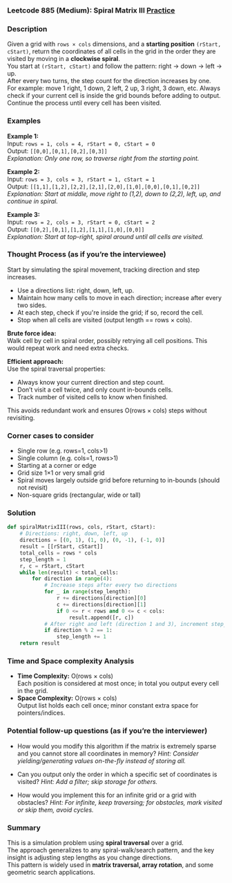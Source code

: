 ### Leetcode 885 (Medium): Spiral Matrix III [Practice](https://leetcode.com/problems/spiral-matrix-iii)

### Description  
Given a grid with `rows × cols` dimensions, and a **starting position** `(rStart, cStart)`, return the coordinates of all cells in the grid in the order they are visited by moving in a **clockwise spiral**.  
You start at `(rStart, cStart)` and follow the pattern: right → down → left → up.  
After every two turns, the step count for the direction increases by one.  
For example: move 1 right, 1 down, 2 left, 2 up, 3 right, 3 down, etc. Always check if your current cell is inside the grid bounds before adding to output.  
Continue the process until every cell has been visited.

### Examples  

**Example 1:**  
Input: `rows = 1, cols = 4, rStart = 0, cStart = 0`  
Output: `[[0,0],[0,1],[0,2],[0,3]]`  
*Explanation: Only one row, so traverse right from the starting point.*

**Example 2:**  
Input: `rows = 3, cols = 3, rStart = 1, cStart = 1`  
Output: `[[1,1],[1,2],[2,2],[2,1],[2,0],[1,0],[0,0],[0,1],[0,2]]`  
*Explanation: Start at middle, move right to (1,2), down to (2,2), left, up, and continue in spiral.*

**Example 3:**  
Input: `rows = 2, cols = 3, rStart = 0, cStart = 2`  
Output: `[[0,2],[0,1],[1,2],[1,1],[1,0],[0,0]]`  
*Explanation: Start at top-right, spiral around until all cells are visited.*

### Thought Process (as if you’re the interviewee)  
Start by simulating the spiral movement, tracking direction and step increases.  
- Use a directions list: right, down, left, up.
- Maintain how many cells to move in each direction; increase after every two sides.
- At each step, check if you're inside the grid; if so, record the cell.
- Stop when all cells are visited (output length == rows × cols).

**Brute force idea:**  
Walk cell by cell in spiral order, possibly retrying all cell positions. This would repeat work and need extra checks.

**Efficient approach:**  
Use the spiral traversal properties:
- Always know your current direction and step count.
- Don’t visit a cell twice, and only count in-bounds cells.
- Track number of visited cells to know when finished.

This avoids redundant work and ensures O(rows × cols) steps without revisiting.

### Corner cases to consider  
- Single row (e.g. rows=1, cols>1)
- Single column (e.g. cols=1, rows>1)
- Starting at a corner or edge
- Grid size 1×1 or very small grid
- Spiral moves largely outside grid before returning to in-bounds (should not revisit)
- Non-square grids (rectangular, wide or tall)

### Solution

```python
def spiralMatrixIII(rows, cols, rStart, cStart):
    # Directions: right, down, left, up
    directions = [(0, 1), (1, 0), (0, -1), (-1, 0)]
    result = [[rStart, cStart]]
    total_cells = rows * cols
    step_length = 1
    r, c = rStart, cStart
    while len(result) < total_cells:
        for direction in range(4):
            # Increase steps after every two directions
            for _ in range(step_length):
                r += directions[direction][0]
                c += directions[direction][1]
                if 0 <= r < rows and 0 <= c < cols:
                    result.append([r, c])
            # After right and left (direction 1 and 3), increment step_length
            if direction % 2 == 1:
                step_length += 1
    return result
```

### Time and Space complexity Analysis  

- **Time Complexity:** O(rows × cols)  
  Each position is considered at most once; in total you output every cell in the grid.
- **Space Complexity:** O(rows × cols)  
  Output list holds each cell once; minor constant extra space for pointers/indices.

### Potential follow-up questions (as if you’re the interviewer)  

- How would you modify this algorithm if the matrix is extremely sparse and you cannot store all coordinates in memory?
  *Hint: Consider yielding/generating values on-the-fly instead of storing all.*

- Can you output only the order in which a specific set of coordinates is visited?
  *Hint: Add a filter; skip storage for others.*

- How would you implement this for an infinite grid or a grid with obstacles?
  *Hint: For infinite, keep traversing; for obstacles, mark visited or skip them, avoid cycles.*

### Summary
This is a simulation problem using **spiral traversal** over a grid.  
The approach generalizes to any spiral-walk/search pattern, and the key insight is adjusting step lengths as you change directions.  
This pattern is widely used in **matrix traversal, array rotation**, and some geometric search applications.